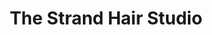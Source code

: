 ---
title: "The Strand Hair Studio"
url: /saratoga-springs/the-strand-hair-studio/
shop: Friseur
---